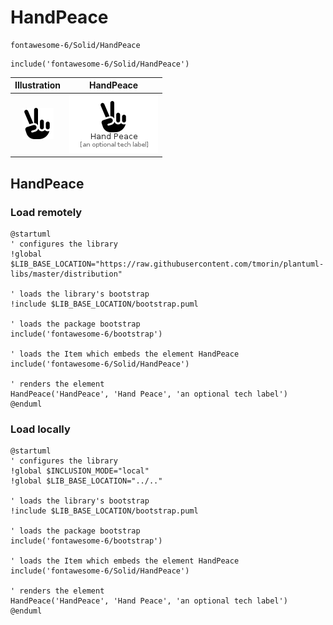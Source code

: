# HandPeace


```text
fontawesome-6/Solid/HandPeace
```

```text
include('fontawesome-6/Solid/HandPeace')
```



| Illustration | HandPeace |
| :---: | :---: |
| ![illustration for Illustration](../../fontawesome-6/Solid/HandPeace.png) | ![illustration for HandPeace](../../fontawesome-6/Solid/HandPeace.Local.png) |




## HandPeace

### Load remotely
```plantuml
@startuml
' configures the library
!global $LIB_BASE_LOCATION="https://raw.githubusercontent.com/tmorin/plantuml-libs/master/distribution"

' loads the library's bootstrap
!include $LIB_BASE_LOCATION/bootstrap.puml

' loads the package bootstrap
include('fontawesome-6/bootstrap')

' loads the Item which embeds the element HandPeace
include('fontawesome-6/Solid/HandPeace')

' renders the element
HandPeace('HandPeace', 'Hand Peace', 'an optional tech label')
@enduml
```

### Load locally
```plantuml
@startuml
' configures the library
!global $INCLUSION_MODE="local"
!global $LIB_BASE_LOCATION="../.."

' loads the library's bootstrap
!include $LIB_BASE_LOCATION/bootstrap.puml

' loads the package bootstrap
include('fontawesome-6/bootstrap')

' loads the Item which embeds the element HandPeace
include('fontawesome-6/Solid/HandPeace')

' renders the element
HandPeace('HandPeace', 'Hand Peace', 'an optional tech label')
@enduml
```

